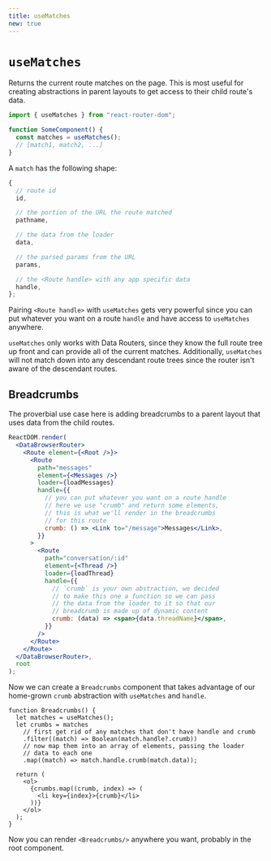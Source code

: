 ```yaml
---
title: useMatches
new: true
---
```


# `useMatches`

Returns the current route matches on the page. This is most useful for creating abstractions in parent layouts to get access to their child route's data.

```js
import { useMatches } from "react-router-dom";

function SomeComponent() {
  const matches = useMatches();
  // [match1, match2, ...]
}
```

A `match` has the following shape:

```js
{
  // route id
  id,

  // the portion of the URL the route matched
  pathname,

  // the data from the loader
  data,

  // the parsed params from the URL
  params,

  // the <Route handle> with any app specific data
  handle,
};
```

Pairing `<Route handle>` with `useMatches` gets very powerful since you can put whatever you want on a route `handle` and have access to `useMatches` anywhere.

<docs-warning>`useMatches` only works with Data Routers, since they know the full route tree up front and can provide all of the current matches. Additionally, `useMatches` will not match down into any descendant route trees since the router isn't aware of the descendant routes.</docs-warning>

## Breadcrumbs

The proverbial use case here is adding breadcrumbs to a parent layout that uses data from the child routes.

```jsx filename=app.jsx
ReactDOM.render(
  <DataBrowserRouter>
    <Route element={<Root />}>
      <Route
        path="messages"
        element={<Messages />}
        loader={loadMessages}
        handle={{
          // you can put whatever you want on a route handle
          // here we use "crumb" and return some elements,
          // this is what we'll render in the breadcrumbs
          // for this route
          crumb: () => <Link to="/message">Messages</Link>,
        }}
      >
        <Route
          path="conversation/:id"
          element={<Thread />}
          loader={loadThread}
          handle={{
            // `crumb` is your own abstraction, we decided
            // to make this one a function so we can pass
            // the data from the loader to it so that our
            // breadcrumb is made up of dynamic content
            crumb: (data) => <span>{data.threadName}</span>,
          }}
        />
      </Route>
    </Route>
  </DataBrowserRouter>,
  root
);
```

Now we can create a `Breadcrumbs` component that takes advantage of our home-grown `crumb` abstraction with `useMatches` and `handle`.

```tsx filename=components/breadcrumbs.jsx
function Breadcrumbs() {
  let matches = useMatches();
  let crumbs = matches
    // first get rid of any matches that don't have handle and crumb
    .filter((match) => Boolean(match.handle?.crumb))
    // now map them into an array of elements, passing the loader
    // data to each one
    .map((match) => match.handle.crumb(match.data));

  return (
    <ol>
      {crumbs.map((crumb, index) => (
        <li key={index}>{crumb}</li>
      ))}
    </ol>
  );
}
```

Now you can render `<Breadcrumbs/>` anywhere you want, probably in the root component.
